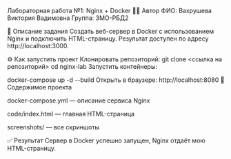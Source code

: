 Лабораторная работа №1: Nginx + Docker
👩‍💻 Автор
ФИО: Вахрушева Виктория Вадимовна
Группа: 3МО-РБД2

📌 Описание задания
Создать веб-сервер в Docker с использованием Nginx и подключить HTML-страницу.
Результат доступен по адресу http://localhost:3000.

⚙️ Как запустить проект
Клонировать репозиторий:
git clone <ссылка на репозиторий>
cd nginx-lab
Запустить контейнеры:

docker-compose up -d --build
Открыть в браузере: http://localhost:8080 📂 Содержимое проекта

docker-compose.yml — описание сервиса Nginx

code/index.html — главная HTML-страница

screenshots/ — все скриншоты

✅ Результат Сервер в Docker успешно запущен, Nginx отдаёт мою HTML-страницу.
